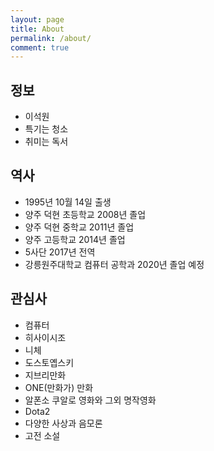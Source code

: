 ```yaml
---
layout: page
title: About
permalink: /about/
comment: true
---
```


## 정보

- 이석원
- 특기는 청소
- 취미는 독서

## 역사

- 1995년 10월 14일 출생
- 양주 덕현 초등학교 2008년 졸업
- 양주 덕현 중학교 2011년 졸업
- 양주 고등학교 2014년 졸업
- 5사단 2017년 전역
- 강릉원주대학교 컴퓨터 공학과 2020년 졸업 예정

## 관심사

- 컴퓨터
- 히사이시조
- 니체
- 도스토옙스키
- 지브리만화
- ONE(만화가) 만화
- 알폰소 쿠알로 영화와 그외 명작영화
- Dota2
- 다양한 사상과 음모론
- 고전 소설
